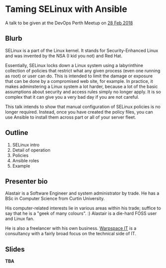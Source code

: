 # Taming SELinux with Ansible
A talk to be given at the DevOps Perth Meetup on [28 Feb 2018](https://www.meetup.com/DevOps-Perth/events/247818662/)

## Blurb

SELinux is a part of the Linux kernel.  It stands for Security-Enhanced Linux and was invented by the NSA (I kid you not) and Red Hat.

Essentially, SELinux locks down a Linux system using a labyrinthine collection of policies that restrict what any given process (even one running as root) or user can do.  This is intended to limit the damage or exposure that can be done by a compromised web site, for example.  In practice, it makes adminstering a Linux system a lot harder, because a lot of the basic assumptions about security and access rules simply no longer apply.  It is so complex that it can give you a very bad day if you are not careful.

This talk intends to show that manual configuration of SELinux policies is no longer required.  Instead, once you have created the policy files, you can use Ansible to install them across part or all of your server fleet.

## Outline

1. SELinux intro
2. Detail of operation
3. Policies
4. Ansible roles
5. Example

## Presenter bio

Alastair is a Software Engineer and system administrator by trade.  He has a BSc in Computer Science from Curtin University.

His computer-related interests lie in various areas within his trade; suffice to say that he is a "geek of many colours". :)  Alastair is a die-hard FOSS user and Linux fan.

He is also a freelancer with his own business.  [Warpspace IT](http://www.warpspace.net/) is a consultancy with a fairly broad focus on the technical side of IT.

## Slides

**TBA**
